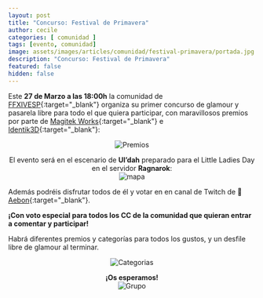 ```yaml
---
layout: post
title: "Concurso: Festival de Primavera"
author: cecile
categories: [ comunidad ]
tags: [evento, comunidad]
image: assets/images/articles/comunidad/festival-primavera/portada.jpg
description: "Concurso: Festival de Primavera"
featured: false
hidden: false
---
```


Este **27 de Marzo a las 18:00h** la comunidad de [FFXIVESP](https://twitter.com/FFXIVESP_){:target="_blank"} organiza su primer concurso de glamour y pasarela libre para todo el que quiera participar, con maravillosos premios por parte de [Magitek Works](https://www.etsy.com/es/shop/MagitekWorks?ref=simple-shop-header-name&listing_id=1151567348){:target="_blank"} e [Identik3D](https://www.etsy.com/es/shop/Identik3D?ref=simple-shop-header-name&listing_id=742071843){:target="_blank"}:


<p align="center">
    <img src="{{ site.baseurl }}/assets/images/articles/comunidad/festival-primavera/premios.jpg" alt="Premios"/>
</p>


<p align="center">
    El evento será en el escenario de <b>Ul’dah</b> preparado para el Little Ladies Day en el servidor <b>Ragnarok</b>:<br/>
    <img src="{{ site.baseurl }}/assets/images/articles/comunidad/festival-primavera/mapa.jpg" alt="mapa"/>
</p>

Además podréis disfrutar todos de él y votar en en canal de Twitch de 🍎[Aebon](https://www.twitch.tv/aebon){:target="_blank"}.

**¡Con voto especial para todos los CC de la comunidad que quieran entrar a comentar y participar!**

Habrá diferentes premios y categorías para todos los gustos, y un desfile libre de glamour al terminar.

<p align="center">
    <img src="{{ site.baseurl }}/assets/images/articles/comunidad/festival-primavera/categorias.jpg" alt="Categorias"/>
</p>

<p align="center">
<b>¡Os esperamos!</b><br/>
<img src="{{ site.baseurl }}/assets/images/articles/comunidad/festival-primavera/grupo.png" alt="Grupo"/>
</p>